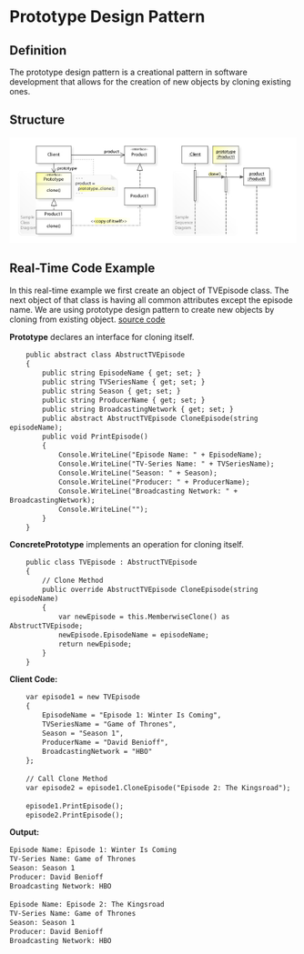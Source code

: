 # Prototype Design Pattern

## Definition
The prototype design pattern is a creational pattern in software development that allows for the creation of new objects by cloning existing ones.

## Structure
![ScreenShot](/Assets/Images/Prototype_UML.jpg)

## Real-Time Code Example
In this real-time example we first create an object of TVEpisode class. The next object of that class is having all common attributes except the episode name. We are using prototype design pattern to create new objects by cloning from existing object.
[source code](Prototype.cs)

<b>Prototype</b> declares an interface for cloning itself.
```
	public abstract class AbstructTVEpisode
	{
		public string EpisodeName { get; set; }
		public string TVSeriesName { get; set; }
		public string Season { get; set; }
		public string ProducerName { get; set; }
		public string BroadcastingNetwork { get; set; }
		public abstract AbstructTVEpisode CloneEpisode(string episodeName);
		public void PrintEpisode()
		{
			Console.WriteLine("Episode Name: " + EpisodeName);
			Console.WriteLine("TV-Series Name: " + TVSeriesName);
			Console.WriteLine("Season: " + Season);
			Console.WriteLine("Producer: " + ProducerName);
			Console.WriteLine("Broadcasting Network: " + BroadcastingNetwork);
			Console.WriteLine("");
		}
	}
```

<b>ConcretePrototype</b>  implements an operation for cloning itself.
```
	public class TVEpisode : AbstructTVEpisode
	{
		// Clone Method
		public override AbstructTVEpisode CloneEpisode(string episodeName)
        {    
            var newEpisode = this.MemberwiseClone() as AbstructTVEpisode;
			newEpisode.EpisodeName = episodeName;
			return newEpisode;
        }
	}
```

<b>Client Code:</b>
```
    var episode1 = new TVEpisode
    {
        EpisodeName = "Episode 1: Winter Is Coming",
        TVSeriesName = "Game of Thrones",
        Season = "Season 1",
        ProducerName = "David Benioff",
        BroadcastingNetwork = "HBO"
    };
    
    // Call Clone Method
    var episode2 = episode1.CloneEpisode("Episode 2: The Kingsroad");
    
    episode1.PrintEpisode();
    episode2.PrintEpisode();
```

<b>Output:</b>
```
Episode Name: Episode 1: Winter Is Coming
TV-Series Name: Game of Thrones
Season: Season 1
Producer: David Benioff
Broadcasting Network: HBO

Episode Name: Episode 2: The Kingsroad
TV-Series Name: Game of Thrones
Season: Season 1
Producer: David Benioff
Broadcasting Network: HBO    
```
